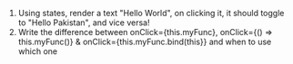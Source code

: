 1) Using states, render a text "Hello World", on clicking it, it should toggle to "Hello Pakistan", and vice versa! 
2) Write the difference between onClick={this.myFunc}, onClick={() => this.myFunc()} & onClick={this.myFunc.bind(this}} and when to use which one